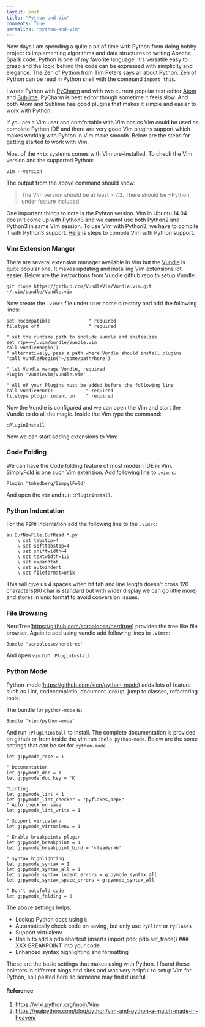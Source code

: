 ```yaml
---
layout: post
title: "Python and Vim"
comments: True
permalink: "python-and-vim"
---
```


Now days I am spending a quite a bit of time with Python from doing hobby project to implementing algorithms and data structures to writing Apache Spark code. Python is one of my favorite language. It's versatile easy to grasp and the logic behind the code can be expressed with simplicity and elegance. The Zen of Python from Tim Peters says all about Python. Zen of Python can be read in Python shell with the command ```import this```.

I wrote Python with [PyCharm](https://www.jetbrains.com/pycharm/) and with two current popular text editor [Atom](https://atom.io/) and [Sublime](http://www.sublimetext.com/). PyCharm is best editor though sometime it feels slow. And both Atom and Sublime has good plugins that makes it simple and easier to work with Python.

If you are a Vim user and comfortable with Vim basics Vim could be used as complete Python IDE and there are very good Vim plugins support which makes working with Pyhton in Vim make smooth. Below are the steps for getting started to work with Vim.

Most of the `*nix` systems comes with Vim pre-installed. To check the Vim version and the supported Python:
```
vim --version
```
 The output from the above command should show:

>The Vim version should be at least > 7.3.
> There should be +Python under feature included

One important things to note is the Pyhton version. Vim in Ubuntu 14.04 doesn't come up with Python3 and we cannot use both Python2 and Python3 in same Vim session. To use Vim with Python3, we have to compile it with Python3 support. [Here](http://www.xorpd.net/blog/vim_python3_install.html) is steps to compile Vim with Python support.

### Vim Extension Manger

There are several extension manager available in Vim but the [Vundle](https://github.com/VundleVim) is quite popular one. It makes updating and installing Vim extensions lot easier. Below are the instructions from Vundle github repo to setup Vundle:

```
git clone https://github.com/VundleVim/Vundle.vim.git ~/.vim/bundle/Vundle.vim
```

Now create the `.vimrc` file under user home directory and add the following lines:

```
set nocompatible              " required
filetype off                  " required

" set the runtime path to include Vundle and initialize
set rtp+=~/.vim/bundle/Vundle.vim
call vundle#begin()
" alternatively, pass a path where Vundle should install plugins
"call vundle#begin('~/some/path/here')

" let Vundle manage Vundle, required
Plugin 'VundleVim/Vundle.vim'

" All of your Plugins must be added before the following line
call vundle#end()            " required
filetype plugin indent on    " required
```

Now the Vundle is configured and we can open the Vim and start the Vundle to do all the magic. Inside the Vim type the command:
```
:PluginInstall
```

Now we can start adding extensions to Vim:

### Code Folding
We can have the Code folding feature of most modern IDE in Vim. [SimplyFold](https://github.com/tmhedberg/SimpylFold) is one such Vim extension. Add following line to `.vimrc`:
```
Plugin 'tmhedberg/SimpylFold'
```
And open the `vim` and run `:PluginInstall`.

### Python Indentation
For the `PEP8` indentation add the following line to the `.vimrc`:

```
au BufNewFile,BufRead *.py
    \ set tabstop=4
    \ set softtabstop=4
    \ set shiftwidth=4
    \ set textwidth=119
    \ set expandtab
    \ set autoindent
    \ set fileformat=unix
```
This will give us 4 spaces when hit tab and line length doesn't cross 120 characters(80 char is standard but with wider display we can go little more) and stores in unix format to avoid conversion issues.

### File Browsing
NerdTree(https://github.com/scrooloose/nerdtree) provides the tree like file browser. Again to add using vundle add following lines to `.vimrc`:
```
Bundle 'scrooloose/nerdtree'
```
And open `vim` run `:PluginInstall`.

### Python Mode
Python-mode(https://github.com/klen/python-mode) adds lots of feature such as Lint, codecompletio, document lookup, jump to classes, refactoring tools.

The bundle for `python-mode` is:
```
Bundle 'klen/python-mode'
```
And run `:PluginInstall` to install. The complete documentation is provided on github or from inside the vim run `:help python-mode`. Below are the some settings that can be set for `python-mode`

```
let g:pymode_rope = 1

" Documentation
let g:pymode_doc = 1
let g:pymode_doc_key = 'K'

"Linting
let g:pymode_lint = 1
let g:pymode_lint_checker = "pyflakes,pep8"
" Auto check on save
let g:pymode_lint_write = 1

" Support virtualenv
let g:pymode_virtualenv = 1

" Enable breakpoints plugin
let g:pymode_breakpoint = 1
let g:pymode_breakpoint_bind = '<leader>b'

" syntax highlighting
let g:pymode_syntax = 1
let g:pymode_syntax_all = 1
let g:pymode_syntax_indent_errors = g:pymode_syntax_all
let g:pymode_syntax_space_errors = g:pymode_syntax_all

" Don't autofold code
let g:pymode_folding = 0
```

The above settings helps:
- Lookup Python docs using `k`
- Automatically check code on saving, but only use `PyFlint` or `PyFlakes`
- Support virtualenv
- Use <leader>b to add a pdb shortcut (inserts import pdb; pdb.set_trace() ### XXX BREAKPOINT into your code
- Enhanced syntax highlighting and formatting


These are the basic settings that makes using with Python. I found these pointers in different blogs and sites and was very helpful to setup Vim for Python, so I posted here so someone may find it useful.

#### Reference
1. https://wiki.python.org/moin/Vim
2. https://realpython.com/blog/python/vim-and-python-a-match-made-in-heaven/
